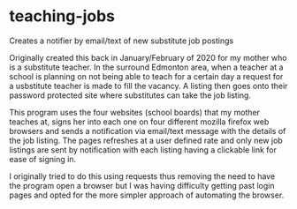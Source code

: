 # teaching-jobs
Creates a notifier by email/text of new substitute job postings

Originally created this back in January/February of 2020 for my mother who is a substitute teacher.
In the surround Edmonton area, when a teacher at a school is planning on not being able to teach for a certain day a request for a usbstitute teacher is made to fill the vacancy. A listing then goes onto their password protected site where substitutes can take the job listing.

This program uses the four websites (school boards) that my mother teaches at, signs her into each one on four different mozilla firefox web browsers and sends a notification via email/text message with the details of the job listing. The pages refreshes at a user defined rate and only new job listings are sent by notification with each listing having a clickable link for ease of signing in.

I originally tried to do this using requests thus removing the need to have the program open a browser but I was having difficulty getting past login pages and opted for the more simpler approach of automating the browser.
